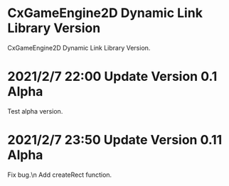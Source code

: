 # CxGameEngine2D Dynamic Link Library Version
CxGameEngine2D
Dynamic Link Library Version.

# 2021/2/7 22:00 Update Version 0.1 Alpha
Test alpha version.

# 2021/2/7 23:50 Update Version 0.11 Alpha
Fix bug.\n
Add createRect function.
